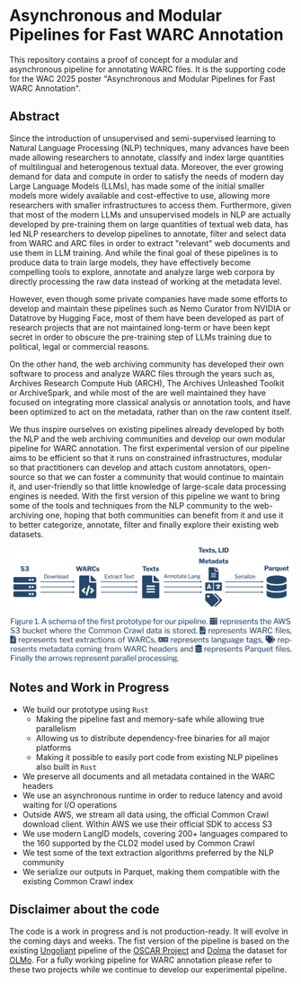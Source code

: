 # Asynchronous and Modular Pipelines for Fast WARC Annotation

This repository contains a proof of concept for a modular and asynchronous pipeline for annotating WARC files. It is the supporting code for the WAC 2025 poster "Asynchronous and Modular Pipelines for Fast WARC Annotation".

## Abstract

Since the introduction of unsupervised and semi-supervised learning to Natural Language Processing (NLP) techniques, many advances have been made allowing researchers to annotate, classify and index large quantities of multilingual and heterogenous textual data. Moreover, the ever growing demand for data and compute in order to satisfy the needs of modern day Large Language Models (LLMs), has made some of the initial smaller models more widely available and cost-effective to use, allowing more researchers with smaller infrastructures to access them. Furthermore, given that most of the modern LLMs and unsupervised models in NLP are actually developed by pre-training them on large quantities of textual web data, has led NLP researchers to develop pipelines to annotate, filter and select data from WARC and ARC files in order to extract "relevant" web documents and use them in LLM training. And while the final goal of these pipelines is to produce data to train large models, they have effectively become compelling tools to explore, annotate and analyze large web corpora by directly processing the raw data instead of working at the metadata level.

However, even though some private companies have made some efforts to develop and maintain these pipelines such as Nemo Curator from NVIDIA or Datatrove by Hugging Face, most of them have been developed as part of research projects that are not maintained long-term or have been kept secret in order to obscure the pre-training step of LLMs training due to political, legal or commercial reasons. 

On the other hand, the web archiving community has developed their own software to process and analyze WARC files through the years such as, Archives Research Compute Hub (ARCH), The Archives Unleashed Toolkit or ArchiveSpark, and while most of the are well maintained they have focused on integrating more classical analysis or annotation tools, and have been optimized to act on the metadata, rather than on the raw content itself. 

We thus inspire ourselves on existing pipelines already developed by both the NLP and the web archiving communities and develop our own modular pipeline for WARC annotation. The first experimental version of our pipeline aims to be efficient so that it runs on constrained infrastructures, modular so that practitioners can develop and attach custom annotators, open-source so that we can foster a community that would continue to maintain it, and user-friendly so that little knowledge of large-scale data processing engines is needed. With the first version of this pipeline we want to bring some of the tools and techniques from the NLP community to the web-archiving one, hoping that both communities can benefit from it and use it to better categorize, annotate, filter and finally explore their existing web datasets.

![A schema of the first prototype for our pipeline.](assets/pipeline_diagram.png "The first pipeline prototype")

## Notes and Work in Progress

- We build our prototype using `Rust`
  - Making the pipeline fast and memory-safe while allowing true parallelism
  - Allowing us to distribute dependency-free binaries for all major platforms
  - Making it possible to easily port code from existing NLP pipelines also built in `Rust`
- We preserve all documents and all metadata contained in the WARC headers
- We use an asynchronous runtime in order to reduce latency and avoid waiting for I/O operations
- Outside AWS, we stream all data using, the official Common Crawl download client. Within AWS we use their official SDK to access S3
- We use modern LangID models, covering 200+ languages compared to the 160 supported by the CLD2 model used by Common Crawl
- We test some of the text extraction algorithms preferred by the NLP community
- We serialize our outputs in Parquet, making them compatible with the existing Common Crawl index

## Disclaimer about the code

The code is a work in progress and is not production-ready. It will evolve in the coming days and weeks. The fist version of the pipeline is based on the existing [Ungoliant](https://github.com/oscar-project/ungoliant) pipeline of the [OSCAR Project](https://oscar-project.org) and [Dolma](https://github.com/allenai/dolma) the dataset for [OLMo](https://github.com/allenai/OLMo). For a fully working pipeline for WARC annotation please refer to these two projects while we continue to develop our experimental pipeline.
